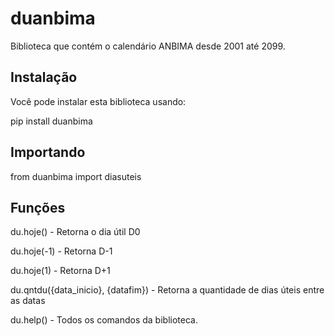 # duanbima

Biblioteca que contém o calendário ANBIMA desde 2001 até 2099.

## Instalação

Você pode instalar esta biblioteca usando:

pip install duanbima

## Importando

from duanbima import diasuteis

## Funções

du.hoje() - Retorna o dia útil D0

du.hoje(-1) - Retorna D-1 

du.hoje(1) - Retorna D+1

du.qntdu({data_inicio}, {datafim})  - Retorna a quantidade de dias úteis entre as datas

du.help() - Todos os comandos da biblioteca.
